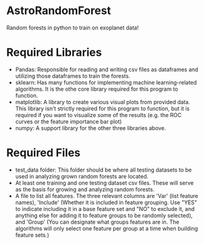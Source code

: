 # AstroRandomForest
Random forests in python to train on exoplanet data!

# Required Libraries
- Pandas: Responsible for reading and writing csv files as dataframes and utilizing those dataframes to train the forests.
- sklearn: Has many functions for implementing machine learning-related algorithms. It is the othe core library required for this program to function.
- matplotlib: A library to create various visual plots from provided data. This library isn't strictly required for this program to function, but it is required if you want to visualize some of the results (e.g. the ROC curves or the feature importance bar plot)
- numpy: A support library for the other three libraries above.

# Required Files
- test_data folder: This folder should be where all testing datasets to be used in analyzing grown random forests are located. 
- At least one training and one testing dataset csv files. These will serve as the basis for growing and analyzing random forests.
- A file to list all features. The three relevant columns are 'Var' (list feature names), 'Include' (Whether it is included in feature grouping. Use "YES" to indicate including it in a base feature set and "NO" to exclude it, and anything else for adding it to feature groups to be randomly selected), and 'Group' (You can designate what groups features are in. The algorithms will only select one feature per group at a time when building feature sets.)